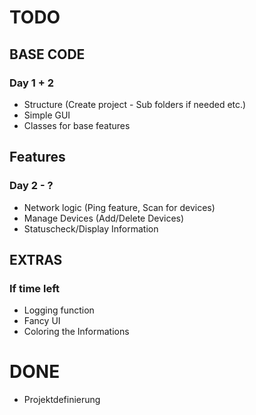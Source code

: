 # TODO

## BASE CODE 
### Day 1 + 2
- Structure (Create project - Sub folders if needed etc.)
- Simple GUI 
- Classes for base features


## Features
### Day 2 - ? 
- Network logic (Ping feature, Scan for devices)
- Manage Devices (Add/Delete Devices)
- Statuscheck/Display Information

## EXTRAS
### If time left
- Logging function
- Fancy UI
- Coloring the Informations



# DONE
- Projektdefinierung